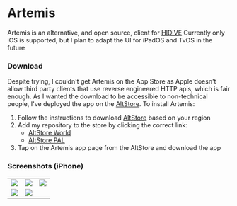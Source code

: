 # Artemis
Artemis is an alternative, and open source, client for [HIDIVE](https://www.hidive.com)
Currently only iOS is supported, but I plan to adapt the UI for iPadOS and TvOS in the future

### Download

Despite trying, I couldn't get Artemis on the App Store as Apple doesn't allow third party clients that use reverse engineered HTTP apis, which is fair enough. 
As I wanted the download to be accessible to non-technical people, I've deployed the app on the [AltStore](https://altstore.io/). 
To install Artemis:

1. Follow the instructions to download [AltStore](https://altstore.io/#Downloads) based on your region
2. Add my repository to the store by clicking the correct link:
   - [AltStore World](https://tinyurl.com/ArtemisWorld)
   - [AltStore PAL](https://tinyurl.com/ArtemisPALVerified)
3. Tap on the Artemis app page from the AltStore and download the app

### Screenshots (iPhone)

<table>
  <tr>
    <td><img src="https://github.com/user-attachments/assets/88bd1a37-0f10-4fba-b6e9-6bf3174b87a8"></td>
    <td><img src="https://github.com/user-attachments/assets/99249893-1532-40ca-8c61-f65869e1ecca"></td>
    <td><img src="https://github.com/user-attachments/assets/ee6fc0aa-2a3b-4abe-bab6-0eaa6019547b"></td>
   </tr> 
   <tr>
      <td><img src="https://github.com/user-attachments/assets/2d053217-3b56-482e-a7af-2baa006d545a"></td>
      <td><img src="https://github.com/user-attachments/assets/ea555ebc-95d1-435b-b840-fbe82184892a"></td>
  </td>
  </tr>
</table>
